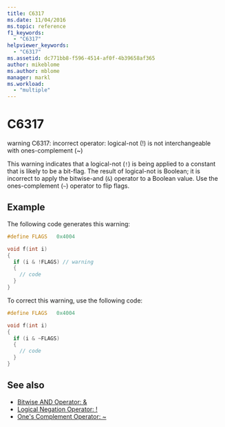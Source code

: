 ```yaml
---
title: C6317
ms.date: 11/04/2016
ms.topic: reference
f1_keywords:
  - "C6317"
helpviewer_keywords:
  - "C6317"
ms.assetid: dc771bb8-f596-4514-af0f-4b39658af365
author: mikeblome
ms.author: mblome
manager: markl
ms.workload:
  - "multiple"
---
```

# C6317
warning C6317: incorrect operator: logical-not (!) is not interchangeable with ones-complement (~)

 This warning indicates that a logical-not (`!`) is being applied to a constant that is likely to be a bit-flag. The result of logical-not is Boolean; it is incorrect to apply the bitwise-and (`&`) operator to a Boolean value. Use the ones-complement (`~`) operator to flip flags.

## Example
 The following code generates this warning:

```cpp
#define FLAGS   0x4004

void f(int i)
{
  if (i & !FLAGS) // warning
  {
    // code
  }
}
```

 To correct this warning, use the following code:

```cpp
#define FLAGS   0x4004

void f(int i)
{
  if (i & ~FLAGS)
  {
    // code
  }
}
```

## See also

- [Bitwise AND Operator: &](/cpp/cpp/bitwise-and-operator-amp)
- [Logical Negation Operator: !](/cpp/cpp/logical-negation-operator-exclpt)
- [One's Complement Operator: ~](/cpp/cpp/one-s-complement-operator-tilde)
